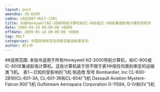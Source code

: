 ```yaml
---
layout: post
amendno: 39-6309
cadno: CAD2007-MULT-13R1
title: 升级HoneywellNZ-2000导航计算机和IC-800或IC-800E集成航电计算机的软件
date: 2009-04-29 00:00:00 +0800
effdate: 2009-05-14 00:00:00 +0800
tag: MULT
categories: 中国民用航空总局航空器适航审定司
author: 舒小华
---
```


##适用范围:
本指令适用于所有Honeywell NZ-2000导航计算机，和IC-800或 IC-800E集成航电计算机。这些计算机装于但不限于表1中按任何类别审定的运输类飞机。
表1－已知的受影响的飞机
制造商  型号
Bombardier, Inc  CL-600-2B16(CL-601-3A, CL-601-3R和CL-604)飞机
Dassault Aviation  Mystere-Falcon 900飞机
Gulfstream Aerospace Corporation  G-1159A, G-IV和GV飞机


